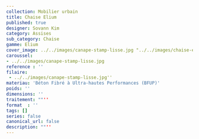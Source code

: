 ```yaml
---
collection: Mobilier urbain
title: Chaise Elium
published: true
designer: Sovann Kim
category: Assises
sub_category: Chaise
gamme: Elium
cover_image: ../../images/canape-stamp-lisse.jpg "../../images/chaise-elium.jpg"
caroussel: 
- ../../images/canape-stamp-lisse.jpg
reference : ''
filaire: 
 - ../../images/canape-stamp-lisse.jpg''
materiau: 'Béton Fibré à Ultra-hautes Performances (BFUP)'
poids: ''
dimensions: ''
traitement: ""''
format  : ''
tags: []
series: false
canonical_url: false
description: ""''
---
```

